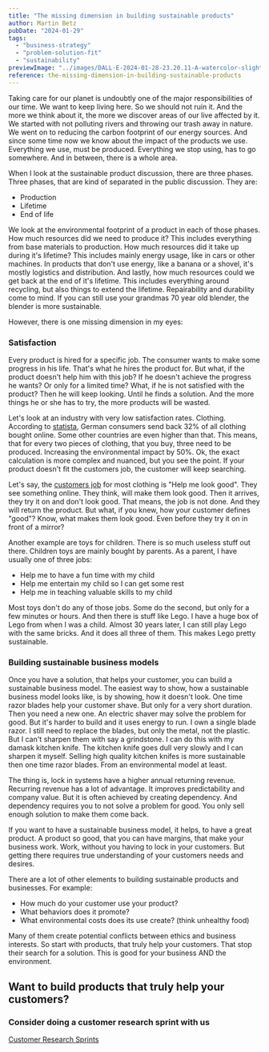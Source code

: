 ```yaml
---
title: "The missing dimension in building sustainable products"
author: Martin Betz
pubDate: "2024-01-29"
tags:
  - "business-strategy"
  - "problem-solution-fit"
  - "sustainability"
previewImage: "../images/DALL·E-2024-01-28-23.20.11-A-watercolor-slightly-geometric-styled-painting-depicting-a-dad-and-his-son-playing-with-building-blocks-resembling-Lego-in-a-living-room.-Add-some.png"
reference: the-missing-dimension-in-building-sustainable-products
---
```


Taking care for our planet is undoubtly one of the major responsibilities of our time. We want to keep living here. So we should not ruin it. And the more we think about it, the more we discover areas of our live affected by it. We started with not polluting rivers and throwing our trash away in nature. We went on to reducing the carbon footprint of our energy sources. And since some time now we know about the impact of the products we use. Everything we use, must be produced. Everything we stop using, has to go somewhere. And in between, there is a whole area.

When I look at the sustainable product discussion, there are three phases. Three phases, that are kind of separated in the public discussion. They are:

- Production
- Lifetime
- End of life

We look at the environmental footprint of a product in each of those phases. How much resources did we need to produce it? This includes everything from base materials to production. How much resources did it take up during it's lifetime? This includes mainly energy usage, like in cars or other machines. In products that don't use energy, like a banana or a shovel, it's mostly logistics and distribution. And lastly, how much resources could we get back at the end of it's lifetime. This includes everything around recycling, but also things to extend the lifetime. Repairability and durability come to mind. If you can still use your grandmas 70 year old blender, the blender is more sustainable.

However, there is one missing dimension in my eyes:

### Satisfaction

Every product is hired for a specific job. The consumer wants to make some progress in his life. That's what he hires the product for. But what, if the product doesn't help him with this job? If he doesn't achieve the progress he wants? Or only for a limited time? What, if he is not satisfied with the product? Then he will keep looking. Until he finds a solution. And the more things he or she has to try, the more products will be wasted.

Let's look at an industry with very low satisfaction rates. Clothing. According to [statista](https://www.statista.com/), German consumers send back 32% of all clothing bought online. Some other countries are even higher than that. This means, that for every two pieces of clothing, that you buy, three need to be produced. Increasing the environmental impact by 50%. Ok, the exact calculation is more complex and nuanced, but you see the point. If your product doesn't fit the customers job, the customer will keep searching.

Let's say, the [customers job](/en/blog/understanding-the-jobs-to-be-done-perspective/) for most clothing is "Help me look good". They see something online. They think, will make them look good. Then it arrives, they try it on and don't look good. That means, the job is not done. And they will return the product. But what, if you knew, how your customer defines "good"? Know, what makes them look good. Even before they try it on in front of a mirror?

Another example are toys for children. There is so much useless stuff out there. Children toys are mainly bought by parents. As a parent, I have usually one of three jobs:

- Help me to have a fun time with my child
- Help me entertain my child so I can get some rest
- Help me in teaching valuable skills to my child

Most toys don't do any of those jobs. Some do the second, but only for a few minutes or hours. And then there is stuff like Lego. I have a huge box of Lego from when I was a child. Almost 30 years later, I can still play Lego with the same bricks. And it does all three of them. This makes Lego pretty sustainable.

### Building sustainable business models

Once you have a solution, that helps your customer, you can build a sustainable business model. The easiest way to show, how a sustainable business model looks like, is by showing, how it doesn't look. One time razor blades help your customer shave. But only for a very short duration. Then you need a new one. An electric shaver may solve the problem for good. But it's harder to build and it uses energy to run. I own a single blade razor. I still need to replace the blades, but only the metal, not the plastic. But I can't sharpen them with say a grindstone. I can do this with my damask kitchen knife. The kitchen knife goes dull very slowly and I can sharpen it myself. Selling high quality kitchen knifes is more sustainable then one time razor blades. From an environmental model at least.

The thing is, lock in systems have a higher annual returning revenue. Recurring revenue has a lot of advantage. It improves predictability and company value. But it is often achieved by creating dependency. And dependency requires you to not solve a problem for good. You only sell enough solution to make them come back. 

If you want to have a sustainable business model, it helps, to have a great product. A product so good, that you can have margins, that make your business work. Work, without you having to lock in your customers. But getting there requires true understanding of your customers needs and desires. 

There are a lot of other elements to building sustainable products and businesses. For example:

- How much do your customer use your product?
- What behaviors does it promote?
- What environmental costs does its use create? (think unhealthy food)

Many of them create potential conflicts between ethics and business interests. So start with products, that truly help your customers. That stop their search for a solution. This is good for your business AND the environment.



## Want to build products that truly help your customers?

### Consider doing a customer research sprint with us

[Customer Research Sprints](https://utxo.solutions/services/jobs-to-be-done-agency/)
